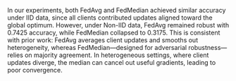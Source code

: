 In our experiments, both FedAvg and FedMedian achieved similar accuracy under IID data, since all clients contributed updates aligned toward the global optimum. However, under Non-IID data, FedAvg remained robust with 0.7425 accuracy, while FedMedian collapsed to 0.3175. This is consistent with prior work: FedAvg averages client updates and smooths out heterogeneity, whereas FedMedian—designed for adversarial robustness—relies on majority agreement. In heterogeneous settings, where client updates diverge, the median can cancel out useful gradients, leading to poor convergence.